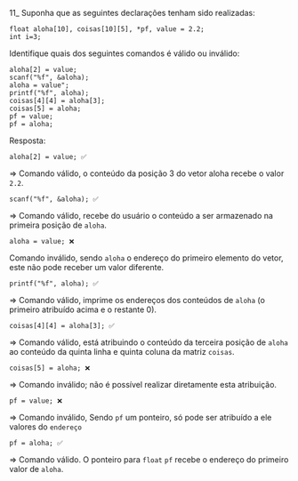 11_ Suponha que as seguintes declarações tenham sido realizadas:

```
float aloha[10], coisas[10][5], *pf, value = 2.2;
int i=3;
```
Identifique quais dos seguintes comandos é válido ou inválido:
```
aloha[2] = value;
scanf("%f", &aloha);
aloha = value";
printf("%f", aloha);
coisas[4][4] = aloha[3];
coisas[5] = aloha;
pf = value;
pf = aloha;
```
Resposta:

```
aloha[2] = value; ✅
```
=> Comando válido, o conteúdo da posição 3 do vetor aloha recebe o valor `2.2`.
```
scanf("%f", &aloha); ✅
```
=> Comando válido, recebe do usuário o conteúdo a ser armazenado na primeira posição de `aloha`.
```
aloha = value; ❌
```
Comando inválido, sendo `aloha` o endereço do primeiro elemento do vetor, este não pode receber um valor diferente.
```
printf("%f", aloha); ✅
``` 
=> Comando válido, imprime os endereços dos conteúdos de `aloha` (o primeiro atribuído acima e o restante 0).
```
coisas[4][4] = aloha[3]; ✅
```
=> Comando válido, está atribuindo o conteúdo da terceira posição de `aloha` ao conteúdo da quinta linha e quinta coluna da matriz `coisas`.
```
coisas[5] = aloha; ❌
```
=> Comando inválido; não é possível realizar diretamente esta atribuição.
```
pf = value; ❌
``` 
=> Comando inválido, Sendo `pf` um ponteiro, só pode ser atribuído a ele valores do `endereço` 
```
pf = aloha; ✅
```
=> Comando válido. O ponteiro para `float` `pf` recebe o endereço do primeiro valor de `aloha`.
